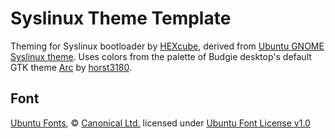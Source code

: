 Syslinux Theme Template
=======================
Theming for Syslinux bootloader by [HEXcube][HEXcube], derived from [Ubuntu GNOME Syslinux theme][ubuntugnome-syslinux]. Uses colors from the palette of Budgie desktop's default GTK theme [Arc][arc-theme] by [horst3180][horst3180].

Font
----
[Ubuntu Fonts][ubuntu-fonts], © [Canonical Ltd.][canonical-website] licensed under [Ubuntu Font License v1.0][UFL]


[HEXcube]: https://deviantart.com/HEXcube "HEXcube's DeviantArt page"
[horst3180]: https://horst3180.deviantart.com "horst3180's DeviantArt page"
[canonical-website]: https://canonical.com "Canonical website"

[arc-theme]: https://github.com/horst3180/arc-theme "Arc GTK theme's Github repo"
[ubuntugnome-syslinux]: https://github.com/UbuntuGNOMEMarketing/ubuntu-gnome-artwork/tree/master/syslinux/syslinux-ubuntu-gnome/ "Ubuntu GNOME's Syslinux theme"
[ubuntu-fonts]: https://design.ubuntu.com/font/ "Ubuntu Fonts homepage"

[UFL]: https://design.ubuntu.com/font/licence "More info on Ubuntu Font License v1.0"
